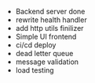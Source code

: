 - Backend server done
- rewrite health handler
- add http utils finilizer
- Simple UI frontend
- ci/cd deploy
- dead letter queue
- message validation
- load testing
